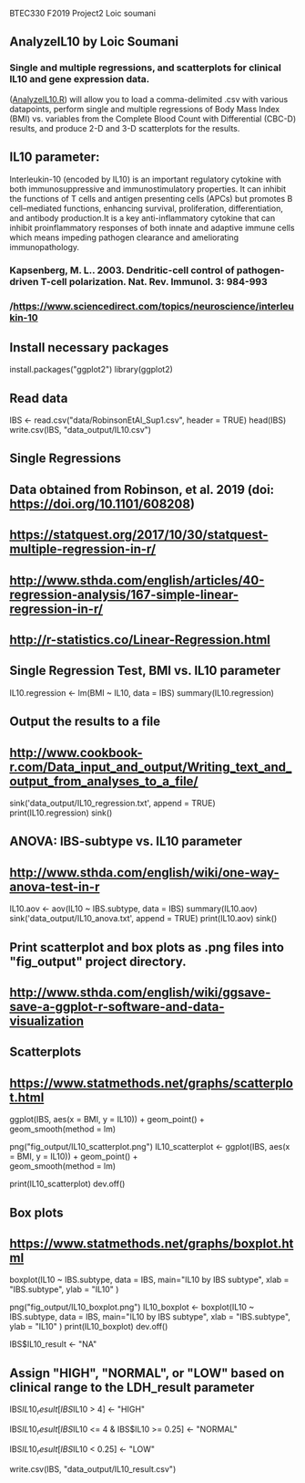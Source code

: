  BTEC330 F2019 Project2 Loic soumani
## AnalyzeIL10 by Loic Soumani

### Single and multiple regressions, and scatterplots for clinical IL10 and gene expression data.
([AnalyzeIL10.R](../master/AnalyzeIL10.R)) will allow you to load a comma-delimited .csv with various datapoints, perform single and multiple regressions of Body Mass Index (BMI) vs. variables from the Complete Blood Count with Differential (CBC-D) results, and produce 2-D and 3-D scatterplots for the results. 

## IL10 parameter:
 Interleukin-10 (encoded by IL10) is an important regulatory cytokine with both immunosuppressive and immunostimulatory properties. It can inhibit the functions of T cells and antigen presenting cells (APCs) but promotes B cell–mediated functions, enhancing survival, proliferation, differentiation, and antibody production.It is a key anti-inflammatory cytokine that can inhibit proinflammatory responses of both innate and adaptive immune cells which means impeding pathogen clearance and ameliorating immunopathology.
  ### Kapsenberg, M. L.. 2003. Dendritic-cell control of pathogen-driven T-cell polarization. Nat. Rev. Immunol. 3: 984-993 
  ### /https://www.sciencedirect.com/topics/neuroscience/interleukin-10 
  
 ## Install necessary packages
install.packages("ggplot2")
library(ggplot2)

## Read data
IBS <- read.csv("data/RobinsonEtAl_Sup1.csv", header = TRUE)
head(IBS)
write.csv(IBS, "data_output/IL10.csv")
##  Single Regressions 
##  Data obtained from Robinson, et al. 2019 (doi: https://doi.org/10.1101/608208)
##  https://statquest.org/2017/10/30/statquest-multiple-regression-in-r/
##  http://www.sthda.com/english/articles/40-regression-analysis/167-simple-linear-regression-in-r/
##  http://r-statistics.co/Linear-Regression.html

## Single Regression Test, BMI vs. IL10 parameter
IL10.regression <- lm(BMI ~ IL10, data = IBS)
summary(IL10.regression)
## Output the results to a file
## http://www.cookbook-r.com/Data_input_and_output/Writing_text_and_output_from_analyses_to_a_file/
sink('data_output/IL10_regression.txt', append = TRUE)
print(IL10.regression)
sink()

## ANOVA: IBS-subtype vs. IL10 parameter

## http://www.sthda.com/english/wiki/one-way-anova-test-in-r
IL10.aov <- aov(IL10 ~ IBS.subtype, data = IBS)
summary(IL10.aov)
sink('data_output/IL10_anova.txt', append = TRUE)
print(IL10.aov)
sink()
## Print scatterplot and box plots as .png files into "fig_output" project directory.
## http://www.sthda.com/english/wiki/ggsave-save-a-ggplot-r-software-and-data-visualization

## Scatterplots

## https://www.statmethods.net/graphs/scatterplot.html

ggplot(IBS, aes(x = BMI, y = IL10)) +
  geom_point() +    
  geom_smooth(method = lm) 

png("fig_output/IL10_scatterplot.png")
IL10_scatterplot <- ggplot(IBS, aes(x = BMI, y = IL10)) +
  geom_point() +    
  geom_smooth(method = lm) 

print(IL10_scatterplot)
dev.off()

## Box plots
## https://www.statmethods.net/graphs/boxplot.html

boxplot(IL10 ~ IBS.subtype, data = IBS, main="IL10 by IBS subtype", 
        xlab = "IBS.subtype", ylab = "IL10"
)

png("fig_output/IL10_boxplot.png")
IL10_boxplot <- boxplot(IL10 ~ IBS.subtype, data = IBS, main="IL10 by IBS subtype", 
                       xlab = "IBS.subtype", ylab = "IL10"
)
print(IL10_boxplot)
dev.off()

IBS$IL10_result <- "NA"

## Assign "HIGH", "NORMAL", or "LOW" based on clinical range to the LDH_result parameter

IBS$IL10_result[IBS$IL10 > 4] <- "HIGH"

IBS$IL10_result[IBS$IL10 <= 4 & IBS$IL10 >= 0.25] <- "NORMAL"

IBS$IL10_result[IBS$IL10 < 0.25] <- "LOW"

write.csv(IBS, "data_output/IL10_result.csv")


